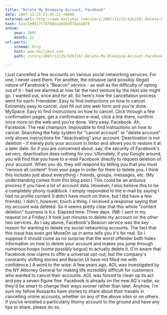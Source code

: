 ```yaml
---
title: "Delete My Bleeping Account, Facebook"
date: 2007-12-25 23:05:21 +0000
external-url: http://www.dailykos.com/story/2007/12/25/426218/-Delete-My-Bleeping-Account-Facebook
hash: 52ac1e0817f7bf80eaab8b4970a5a8f8
annum:
    year: 2007
    month: 12
url-parts:
    scheme: http
    host: www.dailykos.com
    path: /story/2007/12/25/426218/-Delete-My-Bleeping-Account-Facebook

---
```


I just cancelled a few accounts on various social networking services. For one, I never used them. For another, the intrusive (and possibly illegal) nature of Facebook's "Beacon" service - as well as the difficulty of opting out of it - had me alarmed at how far the next venture by the next site might go. I wanted out, once and for all.
  So here's how the cancellation process went for each:
  Friendster: Easy to find instructions on how to cancel. Extremely easy to cancel. Just fill out one web form and you're done.
  MySpace: Easy to find instructions on how to cancel. Click through a few confirmation pages, get a confirmation e-mail, click a link there, confirm once more on the web and you're done. Very easy.
  Facebook: Ah, Facebook. The real champion. Impossible to find instructions on how to cancel. Searching the help system for "cancel account" or "delete account" only shows instructions for "deactivating" your account. Deactivation is not deletion - it merely puts your account in limbo and allows you to restore it at a later date. So if you are concerned about, say, the security of Facebook's servers, deactivation does nothing for you.
  Ultimately, if you Google around, you will find that you have to e-mail Facebook directly to request deletion of your account. When you do, they will respond by telling you that you must "remove all content" from your page in order for them to delete you. I think this includes just about everything - friends, groups, messages, etc. (My understanding comes from this blog post.) This could be an arduous process if you have a lot of account data.
  However, I also believe this to be a completely phony roadblock. I simply responded to the e-mail by saying I had no profile content (I didn't have much on there, but I did have a few friends). I didn't, however, touch a thing. I received a response saying that my account was deleted. So it seems pretty clear that this whole "content deletion" business is b.s.
  Elapsed time: Three days. (NB: I sent in my request on a Friday.) It took just minutes to delete my account on the other two services.
  As I say above, Facebook's Beacon service was the key reason for wanting to delete my social networking accounts.  The fact that this issue has even got MoveOn up in arms tells you it's for real. So I suppose it should come as no surprise that the worst offender both hides information on how to delete your account and makes you jump through numerous hoops (some possibly bogus) to actually delete it. (I'm aware that Facebook now claims to offer a universal opt-out, but the company's constantly shifting stories and Beacon UI have not filled me with confidence.)
  A word to the wise: A few years ago, AOL was investigated by the NY Attorney General for making life incredibly difficult for customers who wanted to cancel their accounts. AOL was forced to clean up its act and pay a seven-figure fine. Facebook is already on the new AG's radar, so they'd be smart to change their ways sooner rather than later.
  Anyhow, I'm sure my fellow Kossacks have stories to share about their travails in cancelling online accounts, whether on any of the above sites or on others. If you've wrestled a particularly thorny account to the ground and have any tips to share, please do so.
